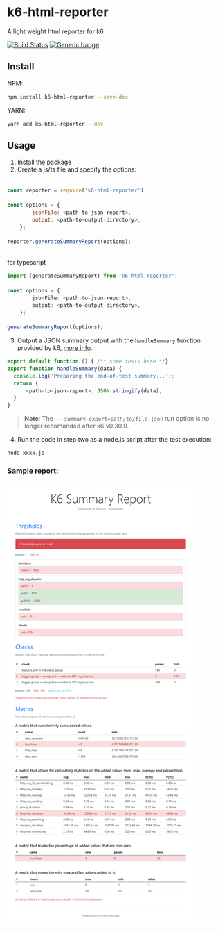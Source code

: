 # k6-html-reporter

A light weight html reporter for k6

[![Build Status](https://travis-ci.com/szboynono/k6-html-reporter.svg?branch=main)](https://travis-ci.com/szboynono/k6-html-reporter) [![Generic badge](https://img.shields.io/badge/version-1.0.5-<COLOR>.svg)](https://shields.io/)


## Install
NPM:

``` bash
npm install k6-html-reporter --save-dev
```

YARN:

```bash
yarn add k6-html-reporter --dev
```



## Usage

1. Install the package
2. Create a js/ts file and specify the options:

```js

const reporter = require('k6-html-reporter');

const options = {
        jsonFile: <path-to-json-report>,
        output: <path-to-output-directory>,
    };

reporter.generateSummaryReport(options);
    
```

for typescript

```ts
import {generateSummaryReport} from 'k6-html-reporter';

const options = {
        jsonFile: <path-to-json-report>,
        output: <path-to-output-directory>,
    };

generateSummaryReport(options);
```
3. Output a JSON summary output with the `handleSummary` function provided by k6, [more info](https://k6.io/docs/results-visualization/end-of-test-summary).
```js
export default function () { /** some tests here */}
export function handleSummary(data) {
  console.log('Preparing the end-of-test summary...');
  return {
      <path-to-json-report>: JSON.stringify(data),
  }
}
```

> **Note**: The ` --summary-export=path/to/file.json` run option is no longer recomanded after k6 v0.30.0.

4. Run the code in step two as a node.js script after the test execution:
```bash
node xxxx.js
```

### Sample report:
![Alt text](./screenshot/k6.png?raw=true "Optional Title")